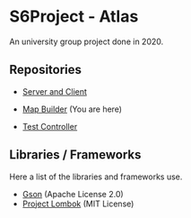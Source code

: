 # S6Project - Atlas

An university group project done in 2020.

## Repositories

* [Server and Client](https://github.com/ate47/S6Project---Atlas---Game)

* [Map Builder](https://github.com/ate47/S6Project---Atlas---Map-builder) (You are here)

* [Test Controller](https://github.com/ate47/S6Project---Atlas---Test-controller)

## Libraries / Frameworks

Here a list of the libraries and frameworks use.

* [Gson](https://github.com/google/gson) (Apache License 2.0)
* [Project Lombok](https://projectlombok.org/) (MIT License)
